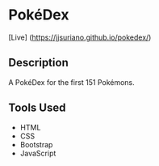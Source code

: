 # PokéDex

[Live] (https://jjsuriano.github.io/pokedex/)

## Description

A PokéDex for the first 151 Pokémons.

## Tools Used

- HTML
- CSS
- Bootstrap
- JavaScript

